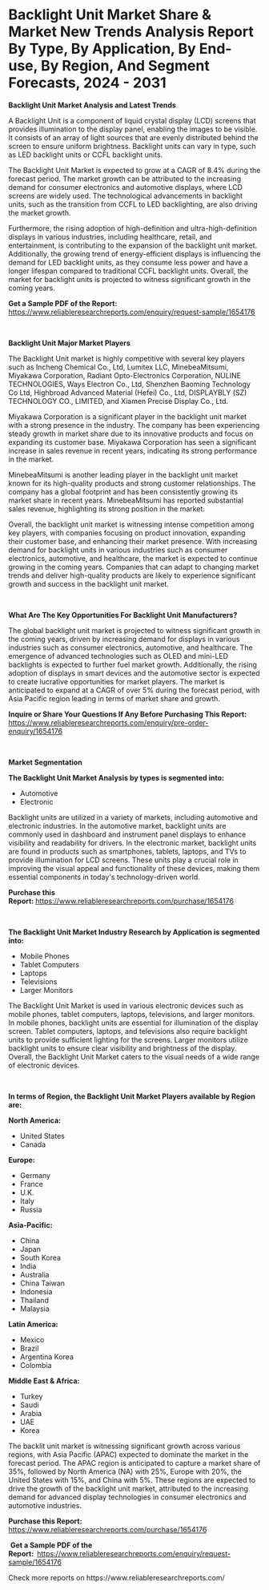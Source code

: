 <p><h1>Backlight Unit Market Share & Market New Trends Analysis Report By Type, By Application, By End-use, By Region, And Segment Forecasts, 2024 - 2031</h1></p><p><strong>Backlight Unit Market Analysis and Latest Trends</strong></p>
<p><p>A Backlight Unit is a component of liquid crystal display (LCD) screens that provides illumination to the display panel, enabling the images to be visible. It consists of an array of light sources that are evenly distributed behind the screen to ensure uniform brightness. Backlight units can vary in type, such as LED backlight units or CCFL backlight units.</p><p>The Backlight Unit Market is expected to grow at a CAGR of 8.4% during the forecast period. The market growth can be attributed to the increasing demand for consumer electronics and automotive displays, where LCD screens are widely used. The technological advancements in backlight units, such as the transition from CCFL to LED backlighting, are also driving the market growth.</p><p>Furthermore, the rising adoption of high-definition and ultra-high-definition displays in various industries, including healthcare, retail, and entertainment, is contributing to the expansion of the backlight unit market. Additionally, the growing trend of energy-efficient displays is influencing the demand for LED backlight units, as they consume less power and have a longer lifespan compared to traditional CCFL backlight units. Overall, the market for backlight units is projected to witness significant growth in the coming years.</p></p>
<p><strong>Get a Sample PDF of the Report:&nbsp;</strong> <a href="https://www.reliableresearchreports.com/enquiry/request-sample/1654176">https://www.reliableresearchreports.com/enquiry/request-sample/1654176</a></p>
<p>&nbsp;</p>
<p><strong>Backlight Unit Major Market Players</strong></p>
<p><p>The Backlight Unit market is highly competitive with several key players such as Incheng Chemical Co., Ltd, Lumitex LLC, MinebeaMitsumi, Miyakawa Corporation, Radiant Opto-Electronics Corporation, NULINE TECHNOLOGIES, Ways Electron Co., Ltd, Shenzhen Baoming Technology Co Ltd, Highbroad Advanced Material (Hefei) Co., Ltd, DISPLAYBLY (SZ) TECHNOLOGY CO., LIMITED, and Xiamen Precise Display Co., Ltd.</p><p>Miyakawa Corporation is a significant player in the backlight unit market with a strong presence in the industry. The company has been experiencing steady growth in market share due to its innovative products and focus on expanding its customer base. Miyakawa Corporation has seen a significant increase in sales revenue in recent years, indicating its strong performance in the market.</p><p>MinebeaMitsumi is another leading player in the backlight unit market known for its high-quality products and strong customer relationships. The company has a global footprint and has been consistently growing its market share in recent years. MinebeaMitsumi has reported substantial sales revenue, highlighting its strong position in the market.</p><p>Overall, the backlight unit market is witnessing intense competition among key players, with companies focusing on product innovation, expanding their customer base, and enhancing their market presence. With increasing demand for backlight units in various industries such as consumer electronics, automotive, and healthcare, the market is expected to continue growing in the coming years. Companies that can adapt to changing market trends and deliver high-quality products are likely to experience significant growth and success in the backlight unit market.</p></p>
<p>&nbsp;</p>
<p><strong>What Are The Key Opportunities For Backlight Unit Manufacturers?</strong></p>
<p><p>The global backlight unit market is projected to witness significant growth in the coming years, driven by increasing demand for displays in various industries such as consumer electronics, automotive, and healthcare. The emergence of advanced technologies such as OLED and mini-LED backlights is expected to further fuel market growth. Additionally, the rising adoption of displays in smart devices and the automotive sector is expected to create lucrative opportunities for market players. The market is anticipated to expand at a CAGR of over 5% during the forecast period, with Asia Pacific region leading in terms of market share and growth.</p></p>
<p><strong>Inquire or Share Your Questions If Any Before Purchasing This Report:</strong> <a href="https://www.reliableresearchreports.com/enquiry/pre-order-enquiry/1654176">https://www.reliableresearchreports.com/enquiry/pre-order-enquiry/1654176</a></p>
<p>&nbsp;</p>
<p><strong>Market Segmentation</strong></p>
<p><strong>The Backlight Unit Market Analysis by types is segmented into:</strong></p>
<p><ul><li>Automotive</li><li>Electronic</li></ul></p>
<p><p>Backlight units are utilized in a variety of markets, including automotive and electronic industries. In the automotive market, backlight units are commonly used in dashboard and instrument panel displays to enhance visibility and readability for drivers. In the electronic market, backlight units are found in products such as smartphones, tablets, laptops, and TVs to provide illumination for LCD screens. These units play a crucial role in improving the visual appeal and functionality of these devices, making them essential components in today's technology-driven world.</p></p>
<p><strong>Purchase this Report:&nbsp;</strong><a href="https://www.reliableresearchreports.com/purchase/1654176">https://www.reliableresearchreports.com/purchase/1654176</a></p>
<p>&nbsp;</p>
<p><strong>The Backlight Unit Market Industry Research by Application is segmented into:</strong></p>
<p><ul><li>Mobile Phones</li><li>Tablet Computers</li><li>Laptops</li><li>Televisions</li><li>Larger Monitors</li></ul></p>
<p><p>The Backlight Unit Market is used in various electronic devices such as mobile phones, tablet computers, laptops, televisions, and larger monitors. In mobile phones, backlight units are essential for illumination of the display screen. Tablet computers, laptops, and televisions also require backlight units to provide sufficient lighting for the screens. Larger monitors utilize backlight units to ensure clear visibility and brightness of the display. Overall, the Backlight Unit Market caters to the visual needs of a wide range of electronic devices.</p></p>
<p>&nbsp;</p>
<p><strong>In terms of Region, the Backlight Unit Market Players available by Region are:</strong></p>
<p>
    <p> <strong> North America: </strong>
        <ul>
            <li>United States</li>
            <li>Canada</li>
        </ul>
        </p> 
    <p> <strong> Europe: </strong>
        <ul>
            <li>Germany</li>
            <li>France</li>
            <li>U.K.</li>
            <li>Italy</li>
            <li>Russia</li>
        </ul>
        </p> 
    <p> <strong> Asia-Pacific: </strong>
        <ul>
            <li>China</li>
            <li>Japan</li>
            <li>South Korea</li>
            <li>India</li>
            <li>Australia</li>
            <li>China Taiwan</li>
            <li>Indonesia</li>
            <li>Thailand</li>
            <li>Malaysia</li>
        </ul>
        </p> 
    <p> <strong> Latin America: </strong>
        <ul>
            <li>Mexico</li>
            <li>Brazil</li>
            <li>Argentina Korea</li>
            <li>Colombia</li>
        </ul>
        </p> 
    <p> <strong> Middle East & Africa: </strong>
        <ul>
            <li>Turkey</li>
            <li>Saudi</li>
            <li>Arabia</li>
            <li>UAE</li>
            <li>Korea</li>
        </ul>
    </p>
    </p>
<p><p>The backlit unit market is witnessing significant growth across various regions, with Asia Pacific (APAC) expected to dominate the market in the forecast period. The APAC region is anticipated to capture a market share of 35%, followed by North America (NA) with 25%, Europe with 20%, the United States with 15%, and China with 5%. These regions are expected to drive the growth of the backlight unit market, attributed to the increasing demand for advanced display technologies in consumer electronics and automotive industries.</p></p>
<p><strong>Purchase this Report: </strong><a href="https://www.reliableresearchreports.com/purchase/1654176">https://www.reliableresearchreports.com/purchase/1654176</a></p>
<p>&nbsp;<strong>Get a Sample PDF of the Report:&nbsp;&nbsp;</strong><a href="https://www.reliableresearchreports.com/enquiry/request-sample/1654176">https://www.reliableresearchreports.com/enquiry/request-sample/1654176</a></p>
<p><strong></strong></p>
<p>Check more reports on https://www.reliableresearchreports.com/</p>